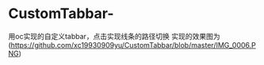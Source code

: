 # CustomTabbar-
用oc实现的自定义tabbar，点击实现线条的路径切换
实现的效果图为
 (https://github.com/xc19930909yu/CustomTabbar/blob/master/IMG_0006.PNG)
